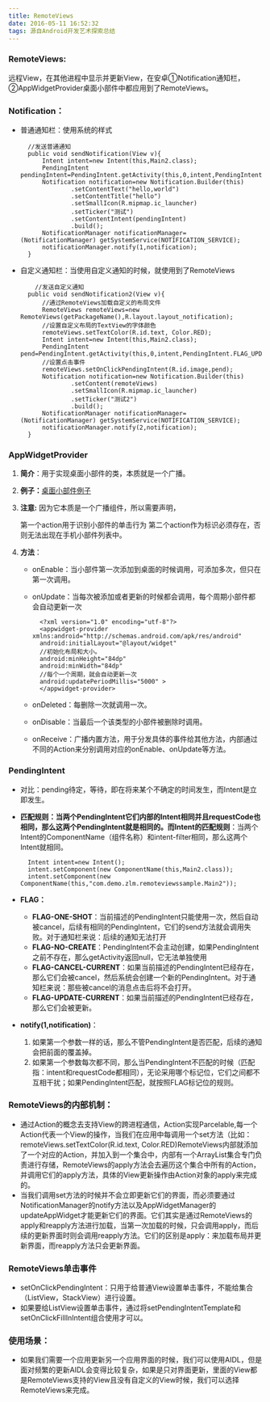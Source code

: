 ```yaml
---
title: RemoteViews
date: 2016-05-11 16:52:32
tags: 源自Android开发艺术探索总结
---
```


### RemoteViews:
远程View，在其他进程中显示并更新View，在安卓①Notification通知栏，②AppWidgetProvider桌面小部件中都应用到了RemoteViews。

### Notification：
- 普通通知栏：使用系统的样式

	    //发送普通通知
	    public void sendNotification(View v){
	        Intent intent=new Intent(this,Main2.class);
	        PendingIntent pendingIntent=PendingIntent.getActivity(this,0,intent,PendingIntent.FLAG_UPDATE_CURRENT);
	        Notification notification=new Notification.Builder(this)
	                .setContentText("hello,world")
	                .setContentTitle("hello")
	                .setSmallIcon(R.mipmap.ic_launcher)
	                .setTicker("测试")
	                .setContentIntent(pendingIntent)
	                .build();
	        NotificationManager notificationManager= (NotificationManager) getSystemService(NOTIFICATION_SERVICE);
	        notificationManager.notify(1,notification);
	    }

- 自定义通知栏：当使用自定义通知的时候，就使用到了RemoteViews

		  //发送自定义通知
	    public void sendNotification2(View v){
			//通过RemoteViews加载自定义的布局文件
	        RemoteViews remoteViews=new RemoteViews(getPackageName(),R.layout.layout_notification);
	        //设置自定义布局的TextView的字体颜色
	        remoteViews.setTextColor(R.id.text, Color.RED);
	        Intent intent=new Intent(this,Main2.class);
	        PendingIntent pend=PendingIntent.getActivity(this,0,intent,PendingIntent.FLAG_UPDATE_CURRENT);
	        //设置点击事件
	        remoteViews.setOnClickPendingIntent(R.id.image,pend);
	        Notification notification=new Notification.Builder(this)
	                .setContent(remoteViews)
	                .setSmallIcon(R.mipmap.ic_launcher)
	                .setTicker("测试2")
	                .build();
	        NotificationManager notificationManager= (NotificationManager) getSystemService(NOTIFICATION_SERVICE);
	        notificationManager.notify(2,notification);
	    }

### AppWidgetProvider

1. **简介**：用于实现桌面小部件的类，本质就是一个广播。

2. **例子：**[桌面小部件例子](https://github.com/zlmService/RemoteViews)

3. **注意:** 因为它本质是一个广播组件，所以需要声明，
			
   	<receiver android:name=".MyAppWidgetProvider">
        <meta-data
            android:name="android.appwidget.provider"
            android:resource="@xml/appwidget_provider_info">
        </meta-data>
        <intent-filter>
		第一个action用于识别小部件的单击行为
		第二个action作为标识必须存在，否则无法出现在手机小部件列表中。
            <action android:name="com.zlm.action.CLICK"/>
            <action android:name="android.appwidget.action.APPWIDGET_UPDATE"/>
        </intent-filter>
	</receiver>

4. **方法**：
 
	- onEnable：当小部件第一次添加到桌面的时候调用，可添加多次，但只在第一次调用。
	- onUpdate：当每次被添加或者更新的时候都会调用，每个周期小部件都会自动更新一次
	
			<?xml version="1.0" encoding="utf-8"?>
			<appwidget-provider xmlns:android="http://schemas.android.com/apk/res/android"
			android:initialLayout="@layout/widget"
			//初始化布局和大小。
			android:minHeight="84dp"
			android:minWidth="84dp"
			//每个一个周期，就会自动更新一次
			android:updatePeriodMillis="5000" >
			</appwidget-provider>
	- onDeleted：每删除一次就调用一次。
	- onDisable：当最后一个该类型的小部件被删除时调用。
	- onReceive：广播内置方法，用于分发具体的事件给其他方法，内部通过不同的Action来分别调用对应的onEnable、onUpdate等方法。
	
### PendingIntent
- 对比：pending待定，等待，即在将来某个不确定的时间发生，而Intent是立即发生。
- **匹配规则：**当两个PendingIntent它们内部的Intent相同并且requestCode也相同，那么这两个PendingIntent就是相同的。而**Intent的匹配规则**：当两个Intent的ComponentName（组件名称）和intent-filter相同，那么这两个Intent就相同。

	 	Intent intent=new Intent();
        intent.setComponent(new ComponentName(this,Main2.class));
        intent.setComponent(new ComponentName(this,"com.demo.zlm.remoteviewssample.Main2"));
- **FLAG：**
	- **FLAG-ONE-SHOT**：当前描述的PendingIntent只能使用一次，然后自动被cancel，后续有相同的PendingIntent，它们的send方法就会调用失败。对于通知栏来说：后续的通知无法打开
	- **FLAG-NO-CREATE**：PendingIntent不会主动创建，如果PendingIntent之前不存在，那么getActivity返回null，它无法单独使用
	- **FLAG-CANCEL-CURRENT**：如果当前描述的PendingIntent已经存在，那么它们会被cancel，然后系统会创建一个新的PendingIntent。对于通知栏来说：那些被cancel的消息点击后将不会打开。
	- **FLAG-UPDATE-CURRENT**：如果当前描述的PendingIntent已经存在，那么它们会被更新。
- **notify(1,notification)**：
	1. 如果第一个参数一样的话，那么不管PendingIntent是否匹配，后续的通知会把前面的覆盖掉。
	2. 如果第一个参数每次都不同，那么当PendingIntent不匹配的时候（匹配指：intent和requestCode都相同），无论采用哪个标记位，它们之间都不互相干扰；如果PendingIntent匹配，就按照FLAG标记位的规则。
	
### RemoteViews的内部机制：

- 通过Action的概念去支持View的跨进程通信，Action实现Parcelable,每一个Action代表一个View的操作，当我们在应用中每调用一个set方法（比如：remoteViews.setTextColor(R.id.text, Color.RED)RemoteViews内部就添加了一个对应的Action，并加入到一个集合中，内部有一个ArrayList集合专门负责进行存储，RemoteViews的apply方法会去遍历这个集合中所有的Action，并调用它们的apply方法，具体的View更新操作由Action对象的apply来完成的。
- 当我们调用set方法的时候并不会立即更新它们的界面，而必须要通过NotificationManager的notify方法以及AppWidgetManager的updateAppWidget才能更新它们的界面。它们其实是通过RemoteViews的apply和reapply方法进行加载，当第一次加载的时候，只会调用apply，而后续的更新界面时则会调用reapply方法。它们的区别是apply：来加载布局并更新界面，而reapply方法只会更新界面。

### RemoteViews单击事件
- setOnClickPendingIntent：只用于给普通View设置单击事件，不能给集合（ListView，StackView）进行设置。
- 如果要给ListView设置单击事件，通过将setPendingIntentTemplate和setOnClickFillInIntent组合使用才可以。

### 使用场景：
- 如果我们需要一个应用更新另一个应用界面的时候，我们可以使用AIDL，但是面对频繁的更新AIDL会变得比较复杂，如果是只对界面更新，里面的View都是RemoteViews支持的View且没有自定义的View时候，我们可以选择RemoteViews来完成。



